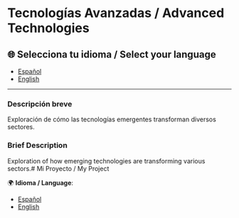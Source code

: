 # Tecnologías Avanzadas / Advanced Technologies

## 🌐 Selecciona tu idioma / Select your language
- [Español](README_ES.md)
- [English](README_EN.md)

---

### Descripción breve
Exploración de cómo las tecnologías emergentes transforman diversos sectores.

### Brief Description
Exploration of how emerging technologies are transforming various sectors.# Mi Proyecto / My Project  

🌍 **Idioma / Language**:  
- [Español](README_ES.md)  
- [English](README_EN.md)  
